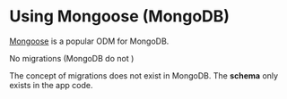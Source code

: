 # Using Mongoose (MongoDB)

[Mongoose](https://mongoosejs.com/) is a popular ODM for MongoDB.

No migrations (MongoDB do not )

The concept of migrations does not exist in MongoDB. The **schema** only exists in the app code.